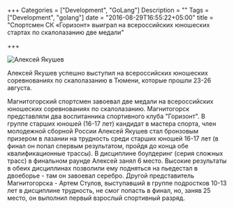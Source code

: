 +++
Categories = ["Development", "GoLang"]
Description = ""
Tags = ["Development", "golang"]
date = "2016-08-29T16:55:22+05:00"
title = "Спортсмен СК «Горизонт» выиграл на всероссийских юношеских стартах по скалолазанию две медали"

+++


![Алексей Якушев](/images/2016-07/iakushev.jpg)

Алексей Якушев успешно выступил на всероссийских юношеских соревнованиях по скалолазанию в Тюмени, которые прошли 23-26 августа.

<!--more-->

Магнитогорский спортсмен завоевал две медали на всероссийских юношеских соревнованиях по скалолазанию.
Магнитогорск представляли два воспитанника спортивного клуба "Горизонт". В группе старших юношей (16-17 лет) кандидат в мастера спорта, член молодежной сборной России Алексей Якушев стал бронзовым призером в лазании на трудность среди старших юношей 16-17 лет (в финал он попал спервым результатом, пройдя до конца обе квалификационные трассы). В дисциплине боулдеринг (серия сложных трасс) в финальном раунде Алексей занял 6 место. Высокие результаты в обеих дисциплинах позволили ему подняться на пьедестал в двоеборье - там он завоевал серебро. Другой представитель Магнитогорска - Артем Стулов, выступавший в группе подростков 10-13 лет в дисциплине трудность, не смог попасть в финал, но, заняв 25 место, он выполнил первый взрослый спортивный разряд.
